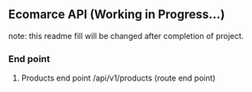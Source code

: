 ## Ecomarce API (Working in Progress...)

note: this readme fill will be changed after completion of project.

### End point

1. Products end point
   /api/v1/products (route end point)
